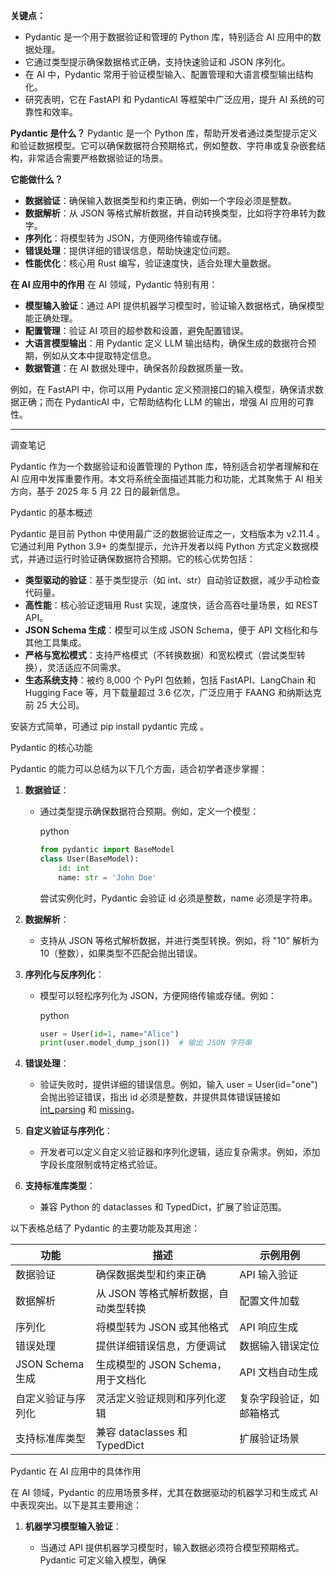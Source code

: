 **关键点：**  

- Pydantic 是一个用于数据验证和管理的 Python 库，特别适合 AI 应用中的数据处理。  
- 它通过类型提示确保数据格式正确，支持快速验证和 JSON 序列化。  
- 在 AI 中，Pydantic 常用于验证模型输入、配置管理和大语言模型输出结构化。  
- 研究表明，它在 FastAPI 和 PydanticAI 等框架中广泛应用，提升 AI 系统的可靠性和效率。

**Pydantic 是什么？**
Pydantic 是一个 Python 库，帮助开发者通过类型提示定义和验证数据模型。它可以确保数据符合预期格式，例如整数、字符串或复杂嵌套结构，非常适合需要严格数据验证的场景。  

**它能做什么？**  

- **数据验证**：确保输入数据类型和约束正确，例如一个字段必须是整数。  
- **数据解析**：从 JSON 等格式解析数据，并自动转换类型，比如将字符串转为数字。  
- **序列化**：将模型转为 JSON，方便网络传输或存储。  
- **错误处理**：提供详细的错误信息，帮助快速定位问题。  
- **性能优化**：核心用 Rust 编写，验证速度快，适合处理大量数据。

**在 AI 应用中的作用**
在 AI 领域，Pydantic 特别有用：  

- **模型输入验证**：通过 API 提供机器学习模型时，验证输入数据格式，确保模型能正确处理。  
- **配置管理**：验证 AI 项目的超参数和设置，避免配置错误。  
- **大语言模型输出**：用 Pydantic 定义 LLM 输出结构，确保生成的数据符合预期，例如从文本中提取特定信息。  
- **数据管道**：在 AI 数据处理中，确保各阶段数据质量一致。

例如，在 FastAPI 中，你可以用 Pydantic 定义预测接口的输入模型，确保请求数据正确；而在 PydanticAI 中，它帮助结构化 LLM 的输出，增强 AI 应用的可靠性。  

------

调查笔记

Pydantic 作为一个数据验证和设置管理的 Python 库，特别适合初学者理解和在 AI 应用中发挥重要作用。本文将系统全面描述其能力和功能，尤其聚焦于 AI 相关方向，基于 2025 年 5 月 22 日的最新信息。

Pydantic 的基本概述

Pydantic 是目前 Python 中使用最广泛的数据验证库之一，文档版本为 v2.11.4 。它通过利用 Python 3.9+ 的类型提示，允许开发者以纯 Python 方式定义数据模式，并通过运行时验证确保数据符合预期。它的核心优势包括：

- **类型驱动的验证**：基于类型提示（如 int、str）自动验证数据，减少手动检查代码量。
- **高性能**：核心验证逻辑用 Rust 实现，速度快，适合高吞吐量场景，如 REST API。
- **JSON Schema 生成**：模型可以生成 JSON Schema，便于 API 文档化和与其他工具集成。
- **严格与宽松模式**：支持严格模式（不转换数据）和宽松模式（尝试类型转换），灵活适应不同需求。
- **生态系统支持**：被约 8,000 个 PyPI 包依赖，包括 FastAPI、LangChain 和 Hugging Face 等，月下载量超过 3.6 亿次，广泛应用于 FAANG 和纳斯达克前 25 大公司。

安装方式简单，可通过 pip install pydantic 完成 。

Pydantic 的核心功能

Pydantic 的能力可以总结为以下几个方面，适合初学者逐步掌握：

1. **数据验证**：

   - 通过类型提示确保数据符合预期。例如，定义一个模型：

     python

     ```python
     from pydantic import BaseModel
     class User(BaseModel):
         id: int
         name: str = 'John Doe'
     ```

     尝试实例化时，Pydantic 会验证 id 必须是整数，name 必须是字符串。

2. **数据解析**：

   - 支持从 JSON 等格式解析数据，并进行类型转换。例如，将 "10" 解析为 10（整数），如果类型不匹配会抛出错误。

3. **序列化与反序列化**：

   - 模型可以轻松序列化为 JSON，方便网络传输或存储。例如：

     python

     ```python
     user = User(id=1, name="Alice")
     print(user.model_dump_json())  # 输出 JSON 字符串
     ```

4. **错误处理**：

   - 验证失败时，提供详细的错误信息。例如，输入 user = User(id="one") 会抛出验证错误，指出 id 必须是整数，并提供具体错误链接如 [int_parsing](https://errors.pydantic.dev/2/v/int_parsing) 和 [missing](https://errors.pydantic.dev/2/v/missing)。

5. **自定义验证与序列化**：

   - 开发者可以定义自定义验证器和序列化逻辑，适应复杂需求。例如，添加字段长度限制或特定格式验证。

6. **支持标准库类型**：

   - 兼容 Python 的 dataclasses 和 TypedDict，扩展了验证范围。

以下表格总结了 Pydantic 的主要功能及其用途：

| 功能               | 描述                                 | 示例用例                 |
| ------------------ | ------------------------------------ | ------------------------ |
| 数据验证           | 确保数据类型和约束正确               | API 输入验证             |
| 数据解析           | 从 JSON 等格式解析数据，自动类型转换 | 配置文件加载             |
| 序列化             | 将模型转为 JSON 或其他格式           | API 响应生成             |
| 错误处理           | 提供详细错误信息，方便调试           | 数据输入错误定位         |
| JSON Schema 生成   | 生成模型的 JSON Schema，用于文档化   | API 文档自动生成         |
| 自定义验证与序列化 | 灵活定义验证规则和序列化逻辑         | 复杂字段验证，如邮箱格式 |
| 支持标准库类型     | 兼容 dataclasses 和 TypedDict        | 扩展验证场景             |

Pydantic 在 AI 应用中的具体作用

在 AI 领域，Pydantic 的应用场景多样，尤其在数据驱动的机器学习和生成式 AI 中表现突出。以下是其主要用途：

1. **机器学习模型输入验证**：

   - 当通过 API 提供机器学习模型时，输入数据必须符合模型预期格式。Pydantic 可定义输入模型，确保